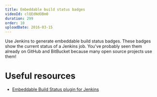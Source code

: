 ```yaml
---
title: Embeddable build status badges
videoId: clQEdNdOBm0
duration: 299
order: 10
uploadDate: 2016-03-15
---
```


Use Jenkins to generate embeddable build status badges. These badges show the current status of a Jenkins job. You've probably seen them already on GitHub and BitBucket because many open source projects use them!

# Useful resources
* <a href="https://wiki.jenkins-ci.org/display/JENKINS/Embeddable+Build+Status+Plugin" target="_blank">Embeddable Build Status plugin for Jenkins</a>